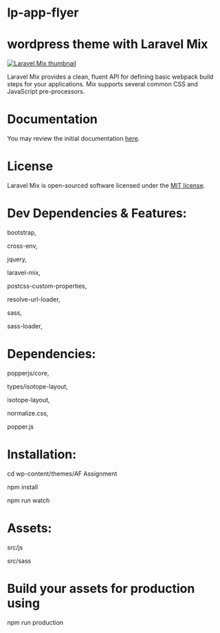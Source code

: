 # lp-app-flyer

# wordpress theme with Laravel Mix

<a target="_blank" rel="noopener noreferrer" href="https://repository-images.githubusercontent.com/76991633/43a4fe80-025e-11eb-8b88-bf742e4412a7"><img src="https://repository-images.githubusercontent.com/76991633/43a4fe80-025e-11eb-8b88-bf742e4412a7" alt="Laravel Mix thumbnail" style="max-width: 100%;"></a>

Laravel Mix provides a clean, fluent API for defining basic webpack build steps for your applications. Mix supports several common CSS and JavaScript pre-processors.

# Documentation

You may review the initial documentation <a href="/laravel-mix/laravel-mix/blob/master/docs">here</a>.

# License

Laravel Mix is open-sourced software licensed under the <a href="http://opensource.org/licenses/MIT" rel="nofollow">MIT license</a>.

# Dev Dependencies & Features:

bootstrap,

cross-env,

jquery,

laravel-mix,

postcss-custom-properties,

resolve-url-loader,

sass,

sass-loader,

# Dependencies:

popperjs/core,

types/isotope-layout,

isotope-layout,

normalize.css,

popper.js

# Installation:

cd wp-content/themes/AF Assignment

npm install

npm run watch

# Assets:

src/js

src/sass

# Build your assets for production using

npm run production
